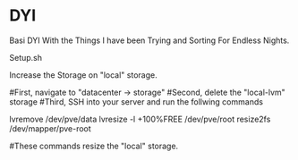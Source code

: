 # DYI
Basi DYI With the Things I have been Trying and Sorting For Endless Nights.

Setup.sh


Increase the Storage on "local" storage.

#First, navigate to "datacenter -> storage"
#Second, delete the "local-lvm" storage 
#Third, SSH into your server and run the follwing commands

lvremove /dev/pve/data
lvresize -l +100%FREE /dev/pve/root
resize2fs /dev/mapper/pve-root

#These commands resize the "local" storage.